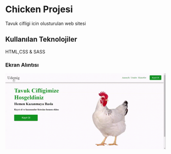 <h1>Chicken Projesi</h1>

Tavuk cifligi icin olusturulan web sitesi

<h2>Kullanılan Teknolojiler</h2>

HTML,CSS & SASS

<h3>Ekran Alıntısı</h3>

![](/images/chicken%20(1).gif)
